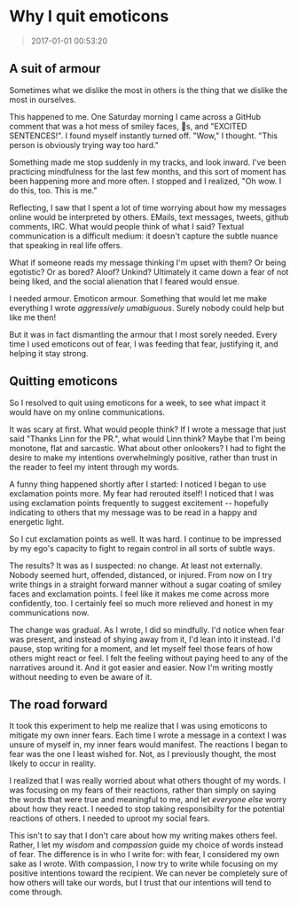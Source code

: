 # Why I quit emoticons
> 2017-01-01 00:53:20

## A suit of armour

Sometimes what we dislike the most in others is the thing that we dislike the most in ourselves.

This happened to me. One Saturday morning I came across a GitHub comment that was a hot mess of smiley faces, :tada:s, and "EXCITED SENTENCES!". I found myself instantly turned off. "Wow," I thought. "This person is obviously trying way too hard."

Something made me stop suddenly in my tracks, and look inward. I've been practicing mindfulness for the last few months, and this sort of moment has been happening more and more often. I stopped and I realized, "Oh wow. I do this, too. This is me."

Reflecting, I saw that I spent a lot of time worrying about how my messages online would be interpreted by others. EMails, text messages, tweets, github comments, IRC. What would people think of what I said? Textual communication is a difficult medium: it doesn't capture the subtle nuance that speaking in real life offers.

What if someone reads my message thinking I'm upset with them? Or being egotistic? Or as bored? Aloof? Unkind? Ultimately it came down a fear of not being liked, and the social alienation that I feared would ensue.

I needed armour. Emoticon armour. Something that would let me make everything I wrote *aggressively umabiguous*. Surely nobody could help but like me then!

But it was in fact dismantling the armour that I most sorely needed. Every time I used emoticons out of fear, I was feeding that fear, justifying it, and helping it stay strong.

## Quitting emoticons

So I resolved to quit using emoticons for a week, to see what impact it would have on my online communications.

It was scary at first. What would people think? If I wrote a message that just said "Thanks Linn for the PR.", what would Linn think? Maybe that I'm being monotone, flat and sarcastic. What about other onlookers? I had to fight the desire to make my intentions overwhelmingly positive, rather than trust in the reader to feel my intent through my words.

A funny thing happened shortly after I started: I noticed I began to use exclamation points more. My fear had rerouted itself! I noticed that I was using exclamation points frequently to suggest excitement -- hopefully indicating to others that my message was to be read in a happy and energetic light.

So I cut exclamation points as well. It was hard. I continue to be impressed by my ego's capacity to fight to regain control in all sorts of subtle ways.

The results? It was as I suspected: no change. At least not externally. Nobody seemed hurt, offended, distanced, or injured. From now on I try write things in a straight forward manner without a sugar coating of smiley faces and exclamation points. I feel like it makes me come across more confidently, too. I certainly feel so much more relieved and honest in my communications now.

The change was gradual. As I wrote, I did so mindfully. I'd notice when fear was present, and instead of shying away from it, I'd lean into it instead. I'd pause, stop writing for a moment, and let myself feel those fears of how others might react or feel. I felt the feeling without paying heed to any of the narratives around it. And it got easier and easier. Now I'm writing mostly without needing to even be aware of it.

## The road forward

It took this experiment to help me realize that I was using emoticons to mitigate my own inner fears. Each time I wrote a message in a context I was unsure of myself in, my inner fears would manifest. The reactions I began to fear was the one I least wished for. Not, as I previously thought, the most likely to occur in reality.

I realized that I was really worried about what others thought of my words. I was focusing on my fears of their reactions, rather than simply on saying the words that were true and meaningful to me, and let *everyone else* worry about how they react. I needed to stop taking responsibilty for the potential reactions of others. I needed to uproot my social fears.

This isn't to say that I don't care about how my writing makes others feel. Rather, I let my *wisdom* and *compassion* guide my choice of words instead of fear. The difference is in who I write for: with fear, I considered my own sake as I wrote. With compassion, I now try to write while focusing on my positive intentions toward the recipient. We can never be completely sure of how others will take our words, but I trust that our intentions will tend to come through.
